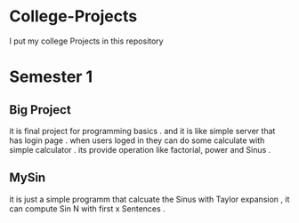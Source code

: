 # College-Projects
I put my college Projects in this repository 

# Semester 1 
  ## Big Project 
  it is final project for programming basics . 
  and it is like simple server that has login page .
  when users loged in they can do some calculate with simple calculator . its provide operation like factorial, power and Sinus . 
## MySin 
it is just a simple programm that calcuate the Sinus with Taylor expansion , it can compute Sin N with first x Sentences .
